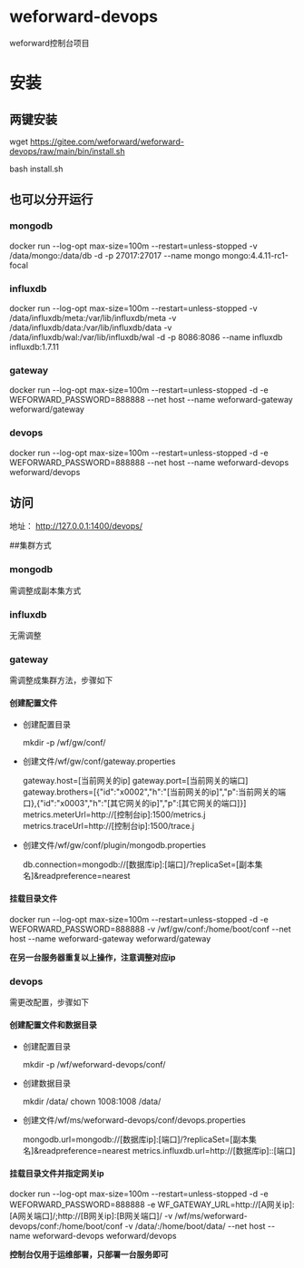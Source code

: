 # weforward-devops
weforward控制台项目

# 安装

## 两键安装
wget https://gitee.com/weforward/weforward-devops/raw/main/bin/install.sh 

bash install.sh

## 也可以分开运行

### mongodb
docker run --log-opt max-size=100m --restart=unless-stopped -v /data/mongo:/data/db -d -p 27017:27017 --name mongo mongo:4.4.11-rc1-focal

### influxdb
docker run --log-opt max-size=100m --restart=unless-stopped  -v /data/influxdb/meta:/var/lib/influxdb/meta  -v /data/influxdb/data:/var/lib/influxdb/data  -v /data/influxdb/wal:/var/lib/influxdb/wal -d -p 8086:8086 --name influxdb influxdb:1.7.11

### gateway
docker run  --log-opt max-size=100m --restart=unless-stopped -d -e WEFORWARD_PASSWORD=888888 --net host --name weforward-gateway weforward/gateway

### devops
docker run  --log-opt max-size=100m --restart=unless-stopped -d  -e WEFORWARD_PASSWORD=888888 --net host --name weforward-devops weforward/devops

## 访问

地址： http://127.0.0.1:1400/devops/


##集群方式

### mongodb
需调整成副本集方式

### influxdb
无需调整

### gateway
需调整成集群方法，步骤如下

#### 创建配置文件

- 创建配置目录
	
	mkdir -p /wf/gw/conf/

- 创建文件/wf/gw/conf/gateway.properties

	 gateway.host=[当前网关的ip]
	 gateway.port=[当前网关的端口]
	 gateway.brothers=[{"id":"x0002","h":"[当前网关的ip]","p":当前网关的端口},{"id":"x0003","h":"[其它网关的ip]","p":[其它网关的端口]}]
	 metrics.meterUrl=http://[控制台ip]:1500/metrics.j
	 metrics.traceUrl=http://[控制台ip]:1500/trace.j

- 创建文件/wf/gw/conf/plugin/mongodb.properties
	
	db.connection=mongodb://[数据库ip]:[端口]/?replicaSet=[副本集名]&readpreference=nearest


#### 挂载目录文件

docker run  --log-opt max-size=100m --restart=unless-stopped -d -e WEFORWARD_PASSWORD=888888 -v /wf/gw/conf:/home/boot/conf --net host --name weforward-gateway weforward/gateway

**在另一台服务器重复以上操作，注意调整对应ip**

### devops
需更改配置，步骤如下

#### 创建配置文件和数据目录

- 创建配置目录

	mkdir -p /wf/weforward-devops/conf/

- 创建数据目录

	mkdir /data/
	chown 1008:1008 /data/

- 创建文件/wf/ms/weforward-devops/conf/devops.properties

	mongodb.url=mongodb://[数据库ip]:[端口]/?replicaSet=[副本集名]&readpreference=nearest
	metrics.influxdb.url=http://[数据库ip]::[端口]

#### 挂载目录文件并指定网关ip

docker run  --log-opt max-size=100m --restart=unless-stopped -d  -e WEFORWARD_PASSWORD=888888 -e WF_GATEWAY_URL=http://[A网关ip]:[A网关端口]/;http://[B网关ip]:[B网关端口]/ -v /wf/ms/weforward-devops/conf:/home/boot/conf -v /data/:/home/boot/data/ --net host --name weforward-devops weforward/devops

**控制台仅用于运维部署，只部署一台服务即可**
